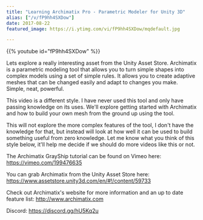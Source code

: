 ```yaml
---
title: "Learning Archimatix Pro - Parametric Modeler for Unity 3D"
alias: ["/v/fP9hh4SXDow"]
date: 2017-08-22
featured_image: https://i.ytimg.com/vi/fP9hh4SXDow/mqdefault.jpg

---
```


{{% youtube id="fP9hh4SXDow" %}}

Lets explore a really interesting asset from the Unity Asset Store. Archimatix is a parametric modeling tool that allows you to turn simple shapes into complex models using a set of simple rules. It allows you to create adaptive meshes that can be changed easily and adapt to changes you make. Simple, neat, powerful.

This video is a different style. I have never used this tool and only have passing knowledge on its uses. We'll explore getting started with Archimatix and how to build your own mesh from the ground up using the tool.

This will not explore the more complex features of the tool, I don't have the knowledge for that, but instead will look at how well it can be used to build something useful from zero knowledge. Let me know what you think of this style below, it'll help me decide if we should do more videos like this or not.

The Archimatix GrayShip tutorial can be found on Vimeo here: https://vimeo.com/199476635

You can grab Archimatix from the Unity Asset Store here:  https://www.assetstore.unity3d.com/en/#!/content/59733

Check out Archimatix's website for more information and an up to date feature list: http://www.archimatix.com

Discord: https://discord.gg/hU5Kq2u